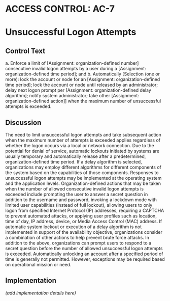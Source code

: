 # ACCESS CONTROL: AC-7
# Unsuccessful Logon Attempts

## Control Text


a. Enforce a limit of [Assignment: organization-defined number] consecutive invalid logon attempts by a user during a [Assignment: organization-defined time period]; and
b. Automatically [Selection (one or more): lock the account or node for an [Assignment: organization-defined time period]; lock the account or node until released by an administrator; delay next logon prompt per [Assignment: organization-defined delay algorithm]; notify system administrator; take other [Assignment: organization-defined action]] when the maximum number of unsuccessful attempts is exceeded.

## Discussion

The need to limit unsuccessful logon attempts and take subsequent action when the maximum number of attempts is exceeded applies regardless of whether the logon occurs via a local or network connection. Due to the potential for denial of service, automatic lockouts initiated by systems are usually temporary and automatically release after a predetermined, organization-defined time period. If a delay algorithm is selected, organizations may employ different algorithms for different components of the system based on the capabilities of those components. Responses to unsuccessful logon attempts may be implemented at the operating system and the application levels. Organization-defined actions that may be taken when the number of allowed consecutive invalid logon attempts is exceeded include prompting the user to answer a secret question in addition to the username and password, invoking a lockdown mode with limited user capabilities (instead of full lockout), allowing users to only logon from specified Internet Protocol (IP) addresses, requiring a CAPTCHA to prevent automated attacks, or applying user profiles such as location, time of day, IP address, device, or Media Access Control (MAC) address. If automatic system lockout or execution of a delay algorithm is not implemented in support of the availability objective, organizations consider a combination of other actions to help prevent brute force attacks. In addition to the above, organizations can prompt users to respond to a secret question before the number of allowed unsuccessful logon attempts is exceeded. Automatically unlocking an account after a specified period of time is generally not permitted. However, exceptions may be required based on operational mission or need.

## Implementation

_(add implementation details here)_